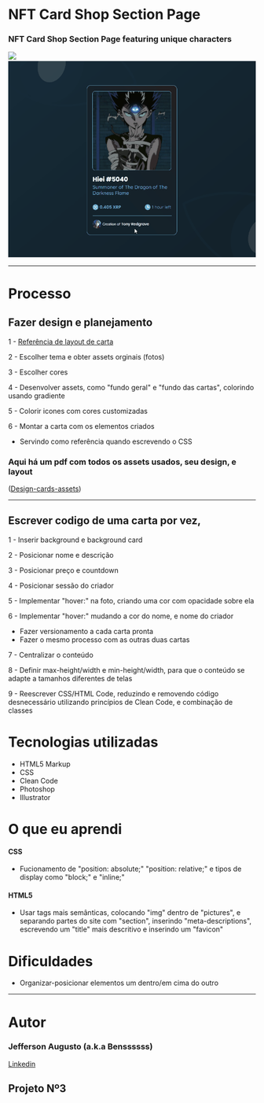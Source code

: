 
# NFT Card Shop Section Page
### NFT Card Shop Section Page featuring unique characters

[<img src="./gif-all-page.gif ">](https://benssssss.github.io/nft-card/)
[<img src="./hover-gif.gif ">](https://github.com/benssssss/nft-card.git)

---

# Processo

## Fazer design e planejamento

1 - [Referência de layout de carta](https://www.frontendmentor.io/challenges/nft-preview-card-component-SbdUL_w0U)

2 - Escolher tema e obter assets orginais (fotos)

3 - Escolher cores

4 - Desenvolver assets, como "fundo geral" e "fundo das cartas", colorindo usando gradiente

5 - Colorir icones com cores customizadas

6 - Montar a carta com os elementos criados
- Servindo como referência quando escrevendo o CSS 

### Aqui há um pdf com todos os assets usados, seu design, e layout
([Design-cards-assets](https://drive.google.com/file/d/1gCOLRD7st8tQstE_wdlA-gW9XpDL8nJR/view?usp=sharing))

---

## Escrever codigo de uma carta por vez, 

1 - Inserir background e background card

2 - Posicionar nome e descrição

3 - Posicionar preço e countdown

4 - Posicionar sessão do criador

5 - Implementar "hover:" na foto, criando uma cor com opacidade sobre ela 

6 - Implementar "hover:" mudando a cor do nome, e nome do criador

- Fazer versionamento a cada carta pronta 
- Fazer o mesmo processo com as outras duas cartas

7 - Centralizar o conteúdo

8 - Definir max-height/width e min-height/width, para que o conteúdo se adapte a tamanhos diferentes de telas

9 - Reescrever CSS/HTML Code, reduzindo e removendo código desnecessário utilizando princípios de Clean Code, e combinação de classes

# Tecnologias utilizadas
- HTML5 Markup 
- CSS
- Clean Code
- Photoshop
- Illustrator

# O que eu aprendi

#### CSS
- Fucionamento de "position: absolute;" "position: relative;" e tipos de display como "block;" e "inline;"

#### HTML5
- Usar tags mais semânticas, colocando "img" dentro de "pictures", e separando partes do site com "section", inserindo "meta-descriptions", escrevendo um "title" mais descritivo e inserindo um "favicon"

# Dificuldades
- Organizar-posicionar elementos um dentro/em cima do outro 
---

# Autor
### Jefferson Augusto (a.k.a Benssssss) 
[Linkedin](https://www.linkedin.com/in/benssssss/)

## Projeto Nº3
